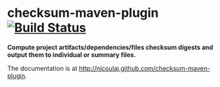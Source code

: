 checksum-maven-plugin [![Build Status](https://travis-ci.org/nicoulaj/checksum-maven-plugin.svg)](https://travis-ci.org/nicoulaj/checksum-maven-plugin)
=====================

**Compute project artifacts/dependencies/files checksum digests and output them to individual or summary files.**

The documentation is at <http://nicoulaj.github.com/checksum-maven-plugin>.
